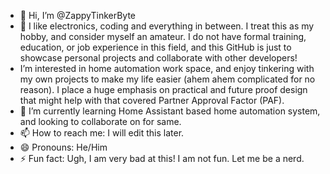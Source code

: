 - 👋 Hi, I’m @ZappyTinkerByte
- 👀 I like electronics, coding and everything in between. I treat this as my hobby, and consider myself an amateur. I do not have formal training, education, or job experience in this field, and this GitHub is just to showcase personal projects and collaborate with other developers!
- I’m interested in home automation work space, and enjoy tinkering with my own projects to make my life easier (ahem ahem complicated for no reason). I place a huge emphasis on practical and future proof design that might help with that covered Partner Approval Factor (PAF).
- 🌱 I’m currently learning Home Assistant based home automation system, and looking to collaborate on for same. 
- 📫 How to reach me: I will edit this later.
- 😄 Pronouns: He/Him
- ⚡ Fun fact: Ugh, I am very bad at this! I am not fun. Let me be a nerd.

<!---
ZappyTinkerByte/ZappyTinkerByte is a ✨ special ✨ repository because its `README.md` (this file) appears on your GitHub profile.
You can click the Preview link to take a look at your changes.
--->

